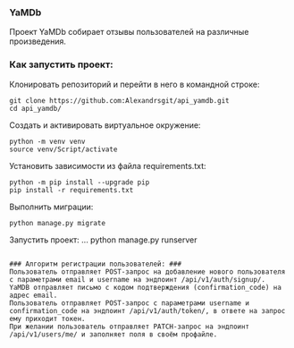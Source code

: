### YaMDb ###
Проект YaMDb собирает отзывы пользователей на различные произведения.

### Как запустить проект:
Клонировать репозиторий и перейти в него в командной строке:
```
git clone https://github.com:Alexandrsgit/api_yamdb.git
cd api_yamdb/
```


Cоздать и активировать виртуальное окружение:
```
python -m venv venv
source venv/Script/activate
```


Установить зависимости из файла requirements.txt:
```
python -m pip install --upgrade pip
pip install -r requirements.txt
```


Выполнить миграции:
```
python manage.py migrate
```


Запустить проект:
...
python manage.py runserver
```

### Алгоритм регистрации пользователей: ###
Пользователь отправляет POST-запрос на добавление нового пользователя с параметрами email и username на эндпоинт /api/v1/auth/signup/.
YaMDB отправляет письмо с кодом подтверждения (confirmation_code) на адрес email.
Пользователь отправляет POST-запрос с параметрами username и confirmation_code на эндпоинт /api/v1/auth/token/, в ответе на запрос ему приходит токен.
При желании пользователь отправляет PATCH-запрос на эндпоинт /api/v1/users/me/ и заполняет поля в своём профайле.